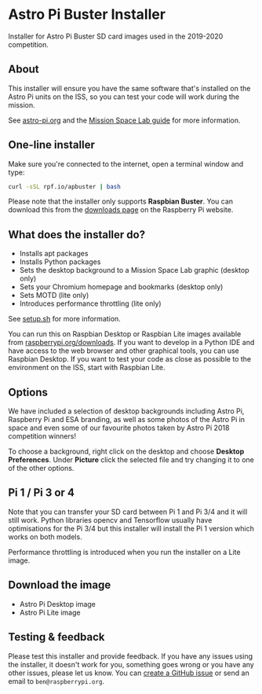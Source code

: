# Astro Pi Buster Installer

Installer for Astro Pi Buster SD card images used in the 2019-2020 competition.

## About

This installer will ensure you have the same software that's installed on the
Astro Pi units on the ISS, so you can test your code will work during the
mission.

See [astro-pi.org](https://astro-pi.org/) and the
[Mission Space Lab guide](http://rpf.io/ap-msl-guide) for more information.

## One-line installer

Make sure you're connected to the internet, open a terminal window and type:

```bash
curl -sSL rpf.io/apbuster | bash
```

Please note that the installer only supports **Raspbian Buster**. You can
download this from the [downloads page](https://www.raspberrypi.org/downloads/raspbian/)
on the Raspberry Pi website.

## What does the installer do?

- Installs apt packages
- Installs Python packages
- Sets the desktop background to a Mission Space Lab graphic (desktop only)
- Sets your Chromium homepage and bookmarks (desktop only)
- Sets MOTD (lite only)
- Introduces performance throttling (lite only)

See [setup.sh](setup.sh) for more information.

You can run this on Raspbian Desktop or Raspbian Lite images available from
[raspberrypi.org/downloads](https://www.raspberrypi.org/downloads/). If you
want to develop in a Python IDE and have access to the web browser and other
graphical tools, you can use Raspbian Desktop. If you want to test your code
as close as possible to the environment on the ISS, start with Raspbian Lite.

## Options

We have included a selection of desktop backgrounds including Astro Pi,
Raspberry Pi and ESA branding, as well as some photos of the Astro Pi in space
and even some of our favourite photos taken by Astro Pi 2018 competition
winners!

To choose a background, right click on the desktop and choose **Desktop
Preferences**. Under **Picture** click the selected file and try changing it
to one of the other options.

## Pi 1 / Pi 3 or 4

Note that you can transfer your SD card between Pi 1 and Pi 3/4 and it will
still work. Python libraries opencv and Tensorflow usually have optimisations
for the Pi 3/4 but this installer will install the Pi 1 version which works on
both models.

Performance throttling is introduced when you run the installer on a Lite image.

## Download the image

- Astro Pi Desktop image
- Astro Pi Lite image

## Testing & feedback

Please test this installer and provide feedback. If you have any issues using
the installer, it doesn't work for you, something goes wrong or you have any
other issues, please let us know. You can [create a GitHub
issue](https://github.com/astro-pi/astro-pi-buster-installer/issues) or send an
email to `ben@raspberrypi.org`.
